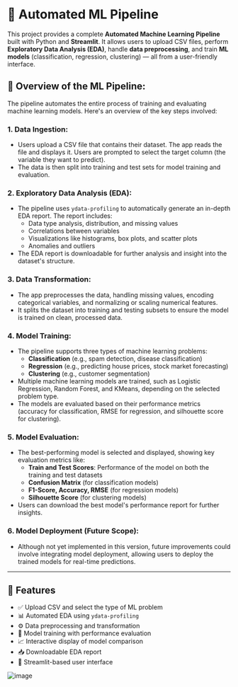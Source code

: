 # 🤖 Automated ML Pipeline

This project provides a complete **Automated Machine Learning Pipeline** built with Python and **Streamlit**. It allows users to upload CSV files, perform **Exploratory Data Analysis (EDA)**, handle **data preprocessing**, and train **ML models** (classification, regression, clustering) — all from a user-friendly interface.

## 🚀 Overview of the ML Pipeline:

The pipeline automates the entire process of training and evaluating machine learning models. Here's an overview of the key steps involved:

### 1. **Data Ingestion**:
   - Users upload a CSV file that contains their dataset. The app reads the file and displays it. Users are prompted to select the target column (the variable they want to predict).
   - The data is then split into training and test sets for model training and evaluation.

### 2. **Exploratory Data Analysis (EDA)**:
   - The pipeline uses `ydata-profiling` to automatically generate an in-depth EDA report. The report includes:
     - Data type analysis, distribution, and missing values
     - Correlations between variables
     - Visualizations like histograms, box plots, and scatter plots
     - Anomalies and outliers
   - The EDA report is downloadable for further analysis and insight into the dataset's structure.

### 3. **Data Transformation**:
   - The app preprocesses the data, handling missing values, encoding categorical variables, and normalizing or scaling numerical features.
   - It splits the dataset into training and testing subsets to ensure the model is trained on clean, processed data.

### 4. **Model Training**:
   - The pipeline supports three types of machine learning problems:
     - **Classification** (e.g., spam detection, disease classification)
     - **Regression** (e.g., predicting house prices, stock market forecasting)
     - **Clustering** (e.g., customer segmentation)
   - Multiple machine learning models are trained, such as Logistic Regression, Random Forest, and KMeans, depending on the selected problem type.
   - The models are evaluated based on their performance metrics (accuracy for classification, RMSE for regression, and silhouette score for clustering).

### 5. **Model Evaluation**:
   - The best-performing model is selected and displayed, showing key evaluation metrics like:
     - **Train and Test Scores**: Performance of the model on both the training and test datasets
     - **Confusion Matrix** (for classification models)
     - **F1-Score, Accuracy, RMSE** (for regression models)
     - **Silhouette Score** (for clustering models)
   - Users can download the best model's performance report for further insights.

### 6. **Model Deployment** (Future Scope):
   - Although not yet implemented in this version, future improvements could involve integrating model deployment, allowing users to deploy the trained models for real-time predictions.
---

## 📌 Features

- ✅ Upload CSV and select the type of ML problem
- 📊 Automated EDA using `ydata-profiling`
- ⚙️ Data preprocessing and transformation
- 🧠 Model training with performance evaluation
- 📈 Interactive display of model comparison
- 📥 Downloadable EDA report
- 🌟 Streamlit-based user interface



![image](https://github.com/user-attachments/assets/5d271280-0729-4194-943d-b595aba2043a)
